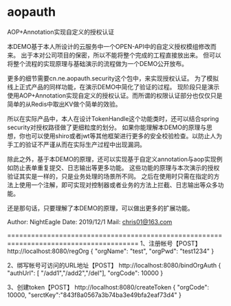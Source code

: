 # aopauth
AOP+Annotation实现自定义的授权认证


本DEMO基于本人所设计的云服务中一个OPEN-API中的自定义授权模组修改而来。
出于本对公司项目的保密，所以不能将整个完成的工程直接放出来。
但可以将整个流程的实现原理与基础演示的流程做为一个DEMO公开放布。

更多的细节需要cn.ne.aopauth.security这个包中，来实现授权认证。
为了模拟线上正式产品的同样功能，在演示DEMO中简化了验证的过程。
现阶段只是演示使用AOP+Annotation实现自定义的授权认证。而所谓的权限认证部分也仅仅只是简单的从Redis中取出KV做个简单的效验。

所以在实际产品中，本人在设计TokenHandle这个功能类时，还可以结合spring security对授权路径做了更细粒度的划分。
如果你能理解本DEMO的原理与思想，你也可以使用shiro或者jwt等其他框架进行更多的安全校验检查。以防止人为手工的验证不严谨从而在实际生产过程中出现漏洞。


除此之外，基于本DEMO的原理，还可以实现基于自定义annotation与aop实现例如防止表单重复提交、日志输出等更多功能。
这些功能的原理与本次演示的授权验证其实是一样的，只是业务处理的场景所不同。
之后在使用时只需在指定的方法上使用一个注解，即可实现对控制器或者业务的方法上拦截、日志输出等众多功能。

还是那句话，只要理解了本DEMO的原理，可以做出更多的扩展功能。


Author: NightEagle
Date: 2019/12/1
Mail: chris01@163.com

=======================================================================================
1、注册帐号【POST】
http://localhost:8080/regOrg
{
  "orgName": "test",
  "orgPwd": "test1234"
}

2、绑写帐号可访问的URL地址【POST】
http://localhost:8080/bindOrgAuth
{
  "authUrl": [  "/add1","/add2","/del"],
  "orgCode": 10000
}

3、创建token【POST】
http://localhost:8080/createToken
{
  "orgCode": 10000,
  "serctKey":"843f8a0567a3b74ba3e49bfa2eaf73d4"
}
